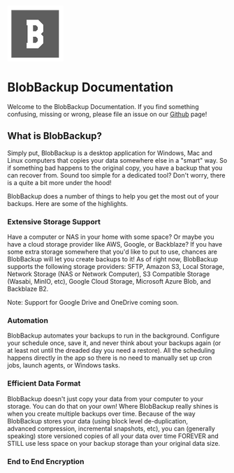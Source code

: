 ![Logo](images/logo.png)

# BlobBackup Documentation

Welcome to the BlobBackup Documentation. If you find something
confusing, missing or wrong, please file an issue on our 
[Github](https://github.com/bimbashrestha/blobbackup) page! 

## What is BlobBackup?

Simply put, BlobBackup is a desktop application for Windows, Mac
and Linux computers that copies your data somewhere else in a "smart"
way. So if something bad happens to the original copy, you have a backup
that you can recover from. Sound too simple for a dedicated tool? Don't worry,
there is a quite a bit more under the hood! 

BlobBackup does a number of things to help you get the most out 
of your backups. Here are some of the highlights.

### Extensive Storage Support

Have a computer or NAS in your home with some space? Or maybe 
you have a cloud storage provider like AWS, Google, or Backblaze? 
If you have some extra storage somewhere that you'd like to put to use,
chances are BlobBackup will let you create backups to it! As of right
now, BlobBackup supports the following storage providers: SFTP, Amazon S3,
Local Storage, Network Storage (NAS or Network Computer),
S3 Compatible Storage (Wasabi, MinIO, etc), Google Cloud Storage,
Microsoft Azure Blob, and Backblaze B2.

Note: Support for Google Drive and OneDrive coming soon.

### Automation

BlobBackup automates your backups to run in the background. Configure 
your schedule once, save it, and never think about your backups again
(or at least not until the dreaded day you need a restore). All the 
scheduling happens directly in the app so there is no need to manually
set up cron jobs, launch agents, or Windows tasks.

### Efficient Data Format

BlobBackup doesn't just copy your data from your computer to
your storage. You can do that on your own! Where BlobBackup really 
shines is when you create multiple backups over time. Because of the 
way BlobBackup stores your data (using block level de-duplication,  
advanced compression, incremental snapshots, etc), you can (generally
speaking) store versioned copies of all your data over time FOREVER 
and STILL use less space on your backup storage than your original data
size. 

### End to End Encryption


